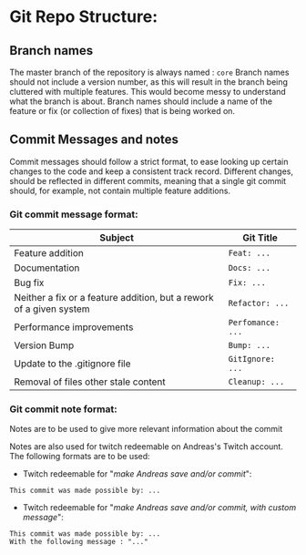 # Git Repo Structure:
## Branch names
The master branch of the repository is always named : `core`
Branch names should not include a version number, as this will result in the branch being cluttered with multiple features. This would become messy to understand what the branch is about. Branch names should include a name of the feature or fix (or collection of fixes) that is being worked on.

## Commit Messages and notes
Commit messages should follow a strict format, to ease looking up certain changes to the code and keep a consistent track record.
Different changes, should be reflected in different commits, meaning that a single git commit should, for example, not contain multiple feature additions.

### Git commit message format:
| Subject                                                             | Git Title          |
| ------------------------------------------------------------------- | ------------------ |
| Feature addition                                                    | `Feat: ...`       |
| Documentation                                                       | `Docs: ...`       |
| Bug fix                                                             | `Fix: ...`        |
| Neither a fix or a feature addition, but a rework of a given system | `Refactor: ...`   |
| Performance improvements                                            | `Perfomance: ...` |
| Version Bump                                                        | `Bump: ...`       |
| Update to the .gitignore file                                       | `GitIgnore: ...`  |
| Removal of files other stale content                                | `Cleanup: ...`    |

### Git commit note format:
Notes are to be used to give more relevant information about the commit

Notes are also used for twitch redeemable on Andreas's Twitch account. The following formats are to be used:
- Twitch redeemable for "*make Andreas save and/or commit*":
```
This commit was made possible by: ...
```

- Twitch redeemable for "*make Andreas save and/or commit, with custom message*":
```
This commit was made possible by: ...
With the following message : "..."
```

